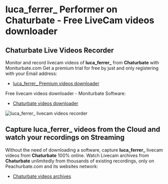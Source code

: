 # luca_ferrer_ Performer on Chaturbate - Free LiveCam videos downloader

## Chaturbate Live Videos Recorder

Monitor and record livecam videos of **luca_ferrer_** from **Chaturbate** with Moniturbate.com
Get a premium trial for free by just and only registering with your Email address:
* [luca_ferrer_ Premium videos downloader](https://moniturbate.com/request-demo-licence-key.html)

Free livecam videos downloader - Moniturbate Software:
* [Chaturbate videos downloader](https://moniturbate.com/moniturbate-download-software.html)

![luca_ferrer_ livecam videos recorder](https://peachurnet.com/templates/moniturbate-software.png)


## Capture luca_ferrer_ videos from the Cloud and watch your recordings on Streaming

Without the need of downloading a software, capture **luca_ferrer_** livecam videos from **Chaturbate** 100% online.
Watch Livecam archives from **Chaturbate** unlimitedly from thousands of existing recordings, only on Peachurbate.com and its websites network:
* [Chaturbate videos archives](https://peachurnet.com/)